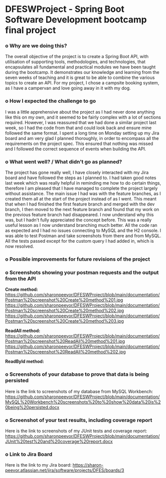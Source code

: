 # DFESWProject - Spring Boot Software Development bootcamp final project

### **o	Why are we doing this?**

The overall objective of the project is to create a Spring Boot API, with utilisation of supporting tools, methodologies, and technologies, that encapsulates all fundamental and practical modules we have been taught during the bootcamp. It demonstrates our knowledge and learning from the seven weeks of teaching and it is great to be able to combine the various topics to create an API. For my project, I chose a campsite booking system, as I have a campervan and love going away in it with my dog.

### **o	How I expected the challenge to go**

I was a little apprehensive about the project as I had never done anything like this on my own, and it seemed to be fairly complex with a lot of sections required. However, I was reassured that we had done a similar project last week, so I had the code from that and could look back and ensure mine followed the same format. I spent a long time on Monday setting up my Jira board and am very glad I planned thoroughly, in order to encompass all the requirements on the project spec. This ensured that nothing was missed and I followed the correct sequence of events when building the API.

### **o	What went well? / What didn't go as planned?**

The project has gone really well, I have closely interacted with my Jira board and have followed the steps as I planned to. I had taken good notes last week which was really helpful in reminding me how to do certain things, therefore I am pleased that I have managed to complete the project largely without assistance. The main issue I had was with the feature branches, as I created them all at the start of the project instead of as I went. This meant that when I had finished the first feature branch and merged with the dev branch, I then moved to the next feature branch and found that my work on the previous feature branch had disappeared. I now understand why this was, but I hadn't fully appreciated the concept before. This was a really useful lesson as I now understand branching much better. All the code ran as expected and I had no issues connecting to MySQL and the H2 console. I was able to test Postman and take screenshots from there and from MySQL. All the tests passed except for the custom query I had added in, which is now resolved. 

### **o	Possible improvements for future revisions of the project**








### **o	Screenshots showing your postman requests and the output from the API**

**Create method:**
https://github.com/sharonpeevor/DFESWProject/blob/main/documentation/Postman%20screenshot%20Create%20method%201.jpg
https://github.com/sharonpeevor/DFESWProject/blob/main/documentation/Postman%20screenshot%20Create%20method%202.jpg
https://github.com/sharonpeevor/DFESWProject/blob/main/documentation/Postman%20screenshot%20Create%20method%203.jpg

**ReadAll method:**
https://github.com/sharonpeevor/DFESWProject/blob/main/documentation/Postman%20screenshot%20ReadAll%20method%201.jpg
https://github.com/sharonpeevor/DFESWProject/blob/main/documentation/Postman%20screenshot%20ReadAll%20method%202.jpg

**ReadById method:**


### **o	Screenshots of your database to prove that data is being persisted**

Here is the link to screenshots of my database from MySQL Workbench:
https://github.com/sharonpeevor/DFESWProject/blob/main/documentation/MySQL%20Workbench%20screenshots%20to%20show%20data%20is%20being%20persisted.docx

### **o	Screenshot of your test results, including coverage report**

Here is the link to screenshots of my JUnit tests and coverage report:
https://github.com/sharonpeevor/DFESWProject/blob/main/documentation/JUnit%20test%20and%20coverage%20report.docx

### **o	Link to Jira Board**

Here is the link to my Jira board:
https://sharon-peevor.atlassian.net/jira/software/projects/DFES/boards/3
